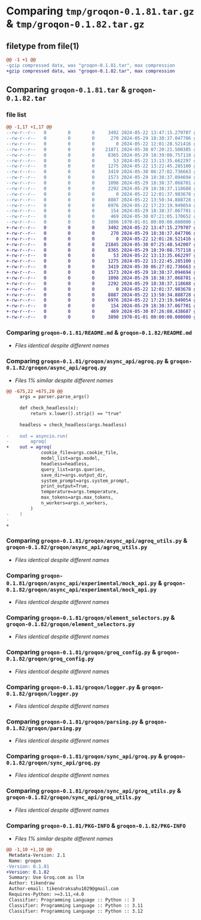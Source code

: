 # Comparing `tmp/groqon-0.1.81.tar.gz` & `tmp/groqon-0.1.82.tar.gz`

## filetype from file(1)

```diff
@@ -1 +1 @@
-gzip compressed data, was "groqon-0.1.81.tar", max compression
+gzip compressed data, was "groqon-0.1.82.tar", max compression
```

## Comparing `groqon-0.1.81.tar` & `groqon-0.1.82.tar`

### file list

```diff
@@ -1,17 +1,17 @@
--rw-r--r--   0        0        0     3492 2024-05-22 13:47:15.279707 groqon-0.1.81/README.md
--rw-r--r--   0        0        0      270 2024-05-29 18:38:37.047706 groqon-0.1.81/groqon/__init__.py
--rw-r--r--   0        0        0        0 2024-05-22 12:01:28.521416 groqon-0.1.81/groqon/async_api/__init__.py
--rw-r--r--   0        0        0    21871 2024-05-30 07:20:21.500385 groqon-0.1.81/groqon/async_api/agroq.py
--rw-r--r--   0        0        0     8365 2024-05-29 18:39:08.757118 groqon-0.1.81/groqon/async_api/agroq_utils.py
--rw-r--r--   0        0        0       53 2024-05-22 13:13:35.662297 groqon-0.1.81/groqon/async_api/experimental/__init__.py
--rw-r--r--   0        0        0     1275 2024-05-22 13:22:45.285100 groqon-0.1.81/groqon/async_api/experimental/mock_api.py
--rw-r--r--   0        0        0     3419 2024-05-30 06:27:02.736663 groqon-0.1.81/groqon/element_selectors.py
--rw-r--r--   0        0        0     1573 2024-05-29 18:38:37.094694 groqon-0.1.81/groqon/groq_config.py
--rw-r--r--   0        0        0     1098 2024-05-29 18:38:37.068701 groqon-0.1.81/groqon/logger.py
--rw-r--r--   0        0        0     2292 2024-05-29 18:38:37.118688 groqon-0.1.81/groqon/parsing.py
--rw-r--r--   0        0        0        0 2024-05-22 12:01:37.983678 groqon-0.1.81/groqon/sync_api/__init__.py
--rw-r--r--   0        0        0     8887 2024-05-22 13:50:34.888728 groqon-0.1.81/groqon/sync_api/groq.py
--rw-r--r--   0        0        0     6976 2024-05-22 17:23:19.949054 groqon-0.1.81/groqon/sync_api/groq_utils.py
--rw-r--r--   0        0        0      154 2024-05-29 18:38:37.067701 groqon-0.1.81/groqon/utils.py
--rw-r--r--   0        0        0      469 2024-05-30 07:21:05.170652 groqon-0.1.81/pyproject.toml
--rw-r--r--   0        0        0     3890 1970-01-01 00:00:00.000000 groqon-0.1.81/PKG-INFO
+-rw-r--r--   0        0        0     3492 2024-05-22 13:47:15.279707 groqon-0.1.82/README.md
+-rw-r--r--   0        0        0      270 2024-05-29 18:38:37.047706 groqon-0.1.82/groqon/__init__.py
+-rw-r--r--   0        0        0        0 2024-05-22 12:01:28.521416 groqon-0.1.82/groqon/async_api/__init__.py
+-rw-r--r--   0        0        0    21845 2024-05-30 07:25:48.542007 groqon-0.1.82/groqon/async_api/agroq.py
+-rw-r--r--   0        0        0     8365 2024-05-29 18:39:08.757118 groqon-0.1.82/groqon/async_api/agroq_utils.py
+-rw-r--r--   0        0        0       53 2024-05-22 13:13:35.662297 groqon-0.1.82/groqon/async_api/experimental/__init__.py
+-rw-r--r--   0        0        0     1275 2024-05-22 13:22:45.285100 groqon-0.1.82/groqon/async_api/experimental/mock_api.py
+-rw-r--r--   0        0        0     3419 2024-05-30 06:27:02.736663 groqon-0.1.82/groqon/element_selectors.py
+-rw-r--r--   0        0        0     1573 2024-05-29 18:38:37.094694 groqon-0.1.82/groqon/groq_config.py
+-rw-r--r--   0        0        0     1098 2024-05-29 18:38:37.068701 groqon-0.1.82/groqon/logger.py
+-rw-r--r--   0        0        0     2292 2024-05-29 18:38:37.118688 groqon-0.1.82/groqon/parsing.py
+-rw-r--r--   0        0        0        0 2024-05-22 12:01:37.983678 groqon-0.1.82/groqon/sync_api/__init__.py
+-rw-r--r--   0        0        0     8887 2024-05-22 13:50:34.888728 groqon-0.1.82/groqon/sync_api/groq.py
+-rw-r--r--   0        0        0     6976 2024-05-22 17:23:19.949054 groqon-0.1.82/groqon/sync_api/groq_utils.py
+-rw-r--r--   0        0        0      154 2024-05-29 18:38:37.067701 groqon-0.1.82/groqon/utils.py
+-rw-r--r--   0        0        0      469 2024-05-30 07:26:08.438687 groqon-0.1.82/pyproject.toml
+-rw-r--r--   0        0        0     3890 1970-01-01 00:00:00.000000 groqon-0.1.82/PKG-INFO
```

### Comparing `groqon-0.1.81/README.md` & `groqon-0.1.82/README.md`

 * *Files identical despite different names*

### Comparing `groqon-0.1.81/groqon/async_api/agroq.py` & `groqon-0.1.82/groqon/async_api/agroq.py`

 * *Files 1% similar despite different names*

```diff
@@ -675,22 +675,20 @@
     args = parser.parse_args()
 
     def check_headless(x):
         return x.lower().strip() == "true"
 
     headless = check_headless(args.headless)
 
-    out = asyncio.run(
-        agroq(
+    out = agroq(
             cookie_file=args.cookie_file,
             model_list=args.model,
             headless=headless,
             query_list=args.queries,
             save_dir=args.output_dir,
             system_prompt=args.system_prompt,
             print_output=True,
             temperature=args.temperature,
             max_tokens=args.max_tokens,
             n_workers=args.n_workers,
         )
-    )
-    
+
```

### Comparing `groqon-0.1.81/groqon/async_api/agroq_utils.py` & `groqon-0.1.82/groqon/async_api/agroq_utils.py`

 * *Files identical despite different names*

### Comparing `groqon-0.1.81/groqon/async_api/experimental/mock_api.py` & `groqon-0.1.82/groqon/async_api/experimental/mock_api.py`

 * *Files identical despite different names*

### Comparing `groqon-0.1.81/groqon/element_selectors.py` & `groqon-0.1.82/groqon/element_selectors.py`

 * *Files identical despite different names*

### Comparing `groqon-0.1.81/groqon/groq_config.py` & `groqon-0.1.82/groqon/groq_config.py`

 * *Files identical despite different names*

### Comparing `groqon-0.1.81/groqon/logger.py` & `groqon-0.1.82/groqon/logger.py`

 * *Files identical despite different names*

### Comparing `groqon-0.1.81/groqon/parsing.py` & `groqon-0.1.82/groqon/parsing.py`

 * *Files identical despite different names*

### Comparing `groqon-0.1.81/groqon/sync_api/groq.py` & `groqon-0.1.82/groqon/sync_api/groq.py`

 * *Files identical despite different names*

### Comparing `groqon-0.1.81/groqon/sync_api/groq_utils.py` & `groqon-0.1.82/groqon/sync_api/groq_utils.py`

 * *Files identical despite different names*

### Comparing `groqon-0.1.81/PKG-INFO` & `groqon-0.1.82/PKG-INFO`

 * *Files 1% similar despite different names*

```diff
@@ -1,10 +1,10 @@
 Metadata-Version: 2.1
 Name: groqon
-Version: 0.1.81
+Version: 0.1.82
 Summary: Use Groq.com as llm
 Author: tikendraw
 Author-email: tikendraksahu1029@gmail.com
 Requires-Python: >=3.11,<4.0
 Classifier: Programming Language :: Python :: 3
 Classifier: Programming Language :: Python :: 3.11
 Classifier: Programming Language :: Python :: 3.12
```

